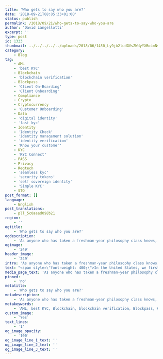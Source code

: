 ```yaml
---
title: 'Who gets to say who you are?'
date: '2018-09-21T08:05:33+01:00'
status: publish
permalink: /2018/09/21/who-gets-to-say-who-you-are
author: 'David Langellotti'
excerpt: ''
type: post
id: 1323
thumbnail: ../../../../../uploads/2018/06/1450_Ly9jb2ludGVsZWdyYXBoLmNvbS9zdG9yYWdlL3VwbG9hZHMvdmlldy9iNTU0YjNjZDFhYTA2NjZjZjhjNmE2NTk1YmY0YTgwNC5qcGc-150x150.jpg
category:
    - Blog
tag:
    - AML
    - 'best KYC'
    - Blockchain
    - 'blockchain verification'
    - Blockpass
    - 'Client On-Boarding'
    - 'Client Onboarding'
    - Compliance
    - Crypto
    - Cryptocurrency
    - 'Customer Onboarding'
    - Data
    - 'digital identity'
    - 'fast kyc'
    - Identity
    - 'Identity Check'
    - 'identity management solution'
    - 'identity verification'
    - 'Know your customer'
    - KYC
    - 'KYC Connect'
    - PASS
    - Privacy
    - Regtech
    - 'seamless kyc'
    - 'security tokens'
    - 'self sovereign identity'
    - 'Simple KYC'
    - STO
post_format: []
language:
    - English
post_translations:
    - pll_5c0aaad098b21
region:
    - ''
ogtitle:
    - 'Who gets to say who you are?'
ogdescription:
    - 'As anyone who has taken a freshman-year philosophy class knows, the question of “who you are” is a tricky one. In our day-to-day lives, the question is largely answered by the government. We are born, our parents give us a name - and then local institutions issue us a long list of personal identification documents (PID) over the course of our lives.'
ogimage:
    - '249'
header_image:
    - '249'
intro: 'As anyone who has taken a freshman-year philosophy class knows, the question of “who you are” is a tricky one. In our day-to-day lives, the question is largely answered by the government. We are born, our parents give us a name - and then local institutions issue us a long list of personal identification documents (PID) over the course of our lives.'
text: "<span style=\"font-weight: 400;\">In the United States, we first get a birth certificate - signed by the attending physician, our parents, and the local registrar - in order that we can each be officially considered a person. Later we (our parents) apply for a social security card, and most of us memorize this nine-digit number before we finish 5th grade.</span>\r\n\r\n<span style=\"font-weight: 400;\">As we go through life, we can use these documents to register for public school, receive health care, and apply for other government benefits. We can apply to get a state ID card - or take a test to obtain a driver’s license - when we get older. If we want to travel, we can get a passport - a document which certifies who we are in a way that is accepted by other countries.</span>\r\n<h3><strong>But who are you really?</strong></h3>\r\n<span style=\"font-weight: 400;\">Of course, no sane person would try to claim that you are just a name on a piece of paper. You are not just a static object - you do things. You interact with the world, and the interactions that you carry out reflect back on you and help to shape your real, personal, identity.</span>\r\n\r\n<span style=\"font-weight: 400;\">In the modern economy, companies have gone to great lengths to try to track your actions in order to better get to know you and to find out what you do, when, where and how. Companies have learned how to capitalize on this information - you are their intended customer, and by finding out as much about you as possible, they can sell you ‘stuff’ more easily. \_\_</span>\r\n\r\n<span style=\"font-weight: 400;\">With the advent of spending cards in the 50s and 60s, tracking your actions became very easy. Everytime you make a payment, your credit card company knows. Overtime, the company can begin to make inferences about your behavior using the data you provided them. You might not be too worried about this fact - it was you, after all, who chose to go with that credit card company. But eventually, your data is likely be sold to a third party. </span>\r\n\r\n<span style=\"font-weight: 400;\">Payment service companies know whether you prefer pizza or sushi. They know how much gas you buy in a week and where you buy it, and as a result are able to track where you are going, what you are doing, what your preferences are and many other things about your personal life. </span>\r\n\r\n<span style=\"font-weight: 400;\">Even the most broad information about you has monetary value for companies. It is common practice, today, for big businesses to store, analyse, buy and sell demographic information, in addition to your data regarding your spending habits.</span>\r\n<h3><strong>Blockpass lets you say who you are</strong></h3>\r\n<span style=\"font-weight: 400;\">If people are going to analyze your data, you should have the ability to choose who those people are. Blockpass, by giving users control over their online identities, provides a first step in this direction.</span>\r\n\r\n<span style=\"font-weight: 400;\">It is in this way that Blockpass is a “user-centric” identity application - the user’s choice is first. By creating a Blockpass identity, you will become able to access many types of services online in just a few clicks. Once you use the Blockpass application to store your documents on your device (and your device only) there will be no need to constantly re-verify every time you open account online.</span>\r\n\r\n<span style=\"font-weight: 400;\">Blockpass enabled services will not and cannot sell your data to a third party - the only way anyone can access your data is if you have expressly approved them yourself.</span>\r\n\r\n<span style=\"font-weight: 400;\">Most regulated services online - investment platforms and online banks in particular - but also ICO projects are required by the law to keep a certain amount of your data on hand. With Blockpass, you are empowered to get a real picture of where you are sending your data, and you finally have a say about what happens with that data. </span>\r\n<h3><strong>The next step</strong></h3>\r\n<span style=\"font-weight: 400;\">Ultimately, Blockpass wants to give users another level of control over their data - the ability to request that their data be revoked from everywhere they have submitted it, right from the app. We still have a long way to go to this goal, but we have proven so far, that it isn’t impossible.</span>\r\n\r\n<span style=\"font-weight: 400;\">Eventually, one day, with the integration of Zero Knowledge Proofs and other technologies, the sharing of data can be eliminated. But until then, putting choice first is key to data security - and Blockpass does this well. </span>"
media_page_text: 'As anyone who has taken a freshman-year philosophy class knows, the question of “who you are” is a tricky one. In our day-to-day lives, the question is largely answered by the government. We are born, our parents give us a name - and then local institutions issue us a long list of personal identification documents (PID) over the course of our lives.'
pinned:
    - 'no'
metatitle:
    - 'Who gets to say who you are?'
metadescription:
    - 'As anyone who has taken a freshman-year philosophy class knows, the question of “who you are” is a tricky one. In our day-to-day lives, the question is largely answered by the government. We are born, our parents give us a name - and then local institutions issue us a long list of personal identification documents (PID) over the course of our lives.'
metakeywords:
    - 'AML, best KYC, Blockchain, blockchain verification, Blockpass, Client On-Boarding, Client Onboarding, Compliance, Crypto, Cryptocurrency, Customer Onboarding, digital identity, fast kyc, Identity, Identity Check, identity management solution, identity verification, Know your customer, KYC, KYC Connect, PASS, Regtech, seamless kyc, security tokens, Simple KYC, STO, self sovereign identity'
custom_image:
    - 'Yes'
text_lines:
    - '1'
og_image_opacity:
    - '100'
og_image_line_1_text: ''
og_image_line_2_text: ''
og_image_line_3_text: ''
---
```

<!DOCTYPE html PUBLIC "-//W3C//DTD HTML 4.0 Transitional//EN" "http://www.w3.org/TR/REC-html40/loose.dtd">
<?xml encoding="UTF-8">
